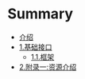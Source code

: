 # Summary

* [介绍](README.md)
* [1.基础接口](basis.md)
   * [1.1.框架](kuang_jia.md)
* [2.附录一:资源介绍](2fulu_4e003a_zi_yuan_jie_shao_md.md)

